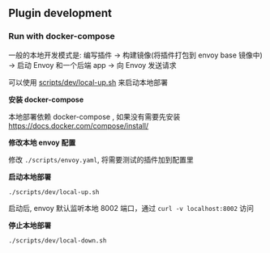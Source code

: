 ## Plugin development

### Run with docker-compose

一般的本地开发模式是: 编写插件 -> 构建镜像(将插件打包到 envoy base 镜像中) -> 启动 Envoy 和一个后端 app -> 向 Envoy 发送请求

可以使用 [scripts/dev/local-up.sh](../scripts/dev/local-up.sh) 来启动本地部署

**安装 docker-compose**

本地部署依赖 docker-compose , 如果没有需要先安装 https://docs.docker.com/compose/install/

**修改本地 envoy 配置**

修改 `./scripts/envoy.yaml`, 将需要测试的插件加到配置里

**启动本地部署**

```
./scripts/dev/local-up.sh
```

启动后, envoy 默认监听本地 8002 端口，通过 `curl -v localhost:8002` 访问

**停止本地部署**

```
./scripts/dev/local-down.sh
```
